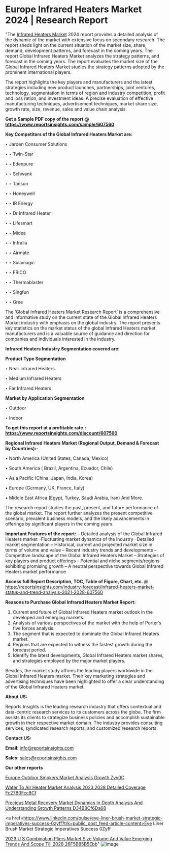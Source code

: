 # Europe Infrared Heaters Market 2024 | Research Report

"The <a href=https://www.reportsinsights.com/sample/607560>Infrared Heaters Market</a> 2024 report provides a detailed analysis of the dynamic of the market with extensive focus on secondary research. The report sheds light on the current situation of the market size, share, demand, development patterns, and forecast in the coming years. The report Global Infrared Heaters Market analyzes the strategy patterns, and forecast in the coming years. The report evaluates the market size of the Global Infrared Heaters Market studies the strategy patterns adopted by the prominent international players.

The report highlights the key players and manufacturers and the latest strategies including new product launches, partnerships, joint ventures, technology, segmentation in terms of region and industry competition, profit and loss ration, and investment ideas. A precise evaluation of effective manufacturing techniques, advertisement techniques, market share size, growth rate, size, revenue, sales and value chain analysis.

<strong>Get a Sample PDF copy of the report @ <a href=https://www.reportsinsights.com/sample/607560 style=color:#0000ff;>https://www.reportsinsights.com/sample/607560</a></strong>

<strong>Key Competitors of the Global Infrared Heaters Market are:</strong>

‣ Jarden Consumer Solutions

‣ 
‣ Twin-Star

‣ 
‣ Edenpure

‣ 
‣ Schwank

‣ 
‣ Tansun

‣ 
‣ Honeywell

‣ 
‣ IR Energy

‣ 
‣ Dr Infrared Heater

‣ 
‣ Lifesmart

‣ 
‣ Midea

‣ 
‣ Infralia

‣ 
‣ Airmate

‣ 
‣ Solamagic

‣ 
‣ FRICO

‣ 
‣ Thermablaster

‣ 
‣ Singfun

‣ 
‣ Gree

The ‘Global Infrared Heaters Market Research Report’ is a comprehensive and informative study on the current state of the Global Infrared Heaters Market industry with emphasis on the global industry. The report presents key statistics on the market status of the global Infrared Heaters market manufacturers and is a valuable source of guidance and direction for companies and individuals interested in the industry.

<strong>Infrared Heaters Industry Segmentation covered are:</strong>

<strong>Product Type Segmentation</strong>

‣    Near Infrared Heaters

‣ Medium Infrared Heaters

‣ Far Infrared Heaters

<strong>Market by Application Segmentation</strong>

‣   Outdoor

‣ Indoor

<strong>To get this report at a profitable rate.: <a href=https://www.reportsinsights.com/discount/607560 style=color:#0000ff;>https://www.reportsinsights.com/discount/607560</a></strong>

<strong>Regional Infrared Heaters Market (Regional Output, Demand &amp; Forecast by Countries):-</strong>

• North America (United States, Canada, Mexico)

• South America ( Brazil, Argentina, Ecuador, Chile)

• Asia Pacific (China, Japan, India, Korea)

• Europe (Germany, UK, France, Italy)

• Middle East Africa (Egypt, Turkey, Saudi Arabia, Iran) And More.

The research report studies the past, present, and future performance of the global market. The report further analyzes the present competitive scenario, prevalent business models, and the likely advancements in offerings by significant players in the coming years.

<strong>Important Features of the report:</strong>
– Detailed analysis of the Global Infrared Heaters market
–Fluctuating market dynamics of the industry
–Detailed market segmentation
– Historical, current and projected market size in terms of volume and value
– Recent industry trends and developments
– Competitive landscape of the Global Infrared Heaters Market
– Strategies of key players and product offerings
– Potential and niche segments/regions exhibiting promising growth
– A neutral perspective towards Global Infrared Heaters market performance

<strong>Access full Report Description, TOC, Table of Figure, Chart, etc. </strong>@   <a href=https://reportsinsights.com/industry-forecast/infrared-heaters-market-status-and-trend-analysis-2021-2028-607560 style=color:#0000ff;>https://reportsinsights.com/industry-forecast/infrared-heaters-market-status-and-trend-analysis-2021-2028-607560</a>

<strong>Reasons to Purchase Global Infrared Heaters Market Report:</strong>
1. Current and future of Global Infrared Heaters market outlook in the developed and emerging markets.
2. Analysis of various perspectives of the market with the help of Porter’s five forces analysis.
3. The segment that is expected to dominate the Global Infrared Heaters market.
4. Regions that are expected to witness the fastest growth during the forecast period.
5. Identify the latest developments, Global Infrared Heaters market shares, and strategies employed by the major market players.

Besides, the market study affirms the leading players worldwide in the Global Infrared Heaters market. Their key marketing strategies and advertising techniques have been highlighted to offer a clear understanding of the Global Infrared Heaters market.

<strong><strong>About US</strong>:</strong>

Reports Insights is the leading research industry that offers contextual and data-centric research services to its customers across the globe. The firm assists its clients to strategize business policies and accomplish sustainable growth in their respective market domain. The industry provides consulting services, syndicated research reports, and customized research reports.

<strong>Contact US:</strong>

<p class=><b>Email:</b> <a href=mailto:info@reportsinsights.com>info@reportsinsights.com</a></p>
<p class=><b>Sales:</b> <a href=mailto:sales@reportsinsights.com>sales@reportsinsights.com</a></p>

<strong>Our other reports</strong>

<a href=https://www.linkedin.com/pulse/europe-outdoor-smokers-market-analysis-growth-zvv0c/>Europe Outdoor Smokers Market Analysis Growth Zvv0C</a>

<a href=https://medium.com/@aryawankhede943/water-to-air-heater-market-analysis-2023-2028-detailed-coverage-fc27b0fcc8cf>Water To Air Heater Market Analysis 2023 2028 Detailed Coverage Fc27B0Fcc8Cf</a>

<a href=https://medium.com/@reportsinsights.aj/precious-metal-recovery-market-dynamics-in-depth-analysis-and-understanding-growth-patterns-d34b8cf6da68>Precious Metal Recovery Market Dynamics In Depth Analysis And Understanding Growth Patterns D34B8Cf6Da68</a>

<a href=https://www.linkedin.com/pulse/eye-liner-brush-market-strategic-imperatives-success-0zyff?trk=public_post_feed-article-content>Eye Liner Brush Market Strategic Imperatives Success 0Zyff</a>

<a href=https://medium.com/@nadeemkazi654/2023-u-s-combination-pliers-market-size-volume-and-value-emerging-trends-and-scope-till-2028-26f5b85b5ebb>2023 U S Combination Pliers Market Size Volume And Value Emerging Trends And Scope Till 2028 26F5B85B5Ebb</a>"
![image](https://github.com/Reportsinsights123/RIgrowth/assets/158415881/c5422a0a-4f71-4f9f-b3e2-c98f053596c3)
